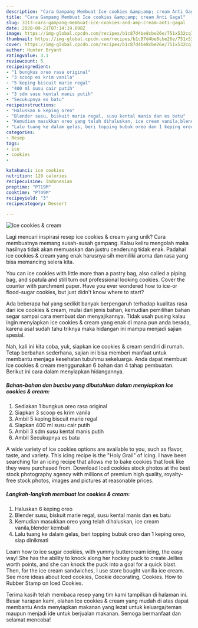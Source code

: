 ```yaml
---
description: "Cara Gampang Membuat Ice cookies &amp;amp; cream Anti Gagal"
title: "Cara Gampang Membuat Ice cookies &amp;amp; cream Anti Gagal"
slug: 3113-cara-gampang-membuat-ice-cookies-and-amp-cream-anti-gagal
date: 2020-09-21T07:14:19.698Z
image: https://img-global.cpcdn.com/recipes/b1c87d4be8cbe26e/751x532cq70/ice-cookies-cream-foto-resep-utama.jpg
thumbnail: https://img-global.cpcdn.com/recipes/b1c87d4be8cbe26e/751x532cq70/ice-cookies-cream-foto-resep-utama.jpg
cover: https://img-global.cpcdn.com/recipes/b1c87d4be8cbe26e/751x532cq70/ice-cookies-cream-foto-resep-utama.jpg
author: Hunter Bryant
ratingvalue: 3.1
reviewcount: 5
recipeingredient:
- "1 bungkus oreo rasa original"
- "3 scoop es krim vanila"
- "5 keping biscuit marie regal"
- "400 ml susu cair putih"
- "3 sdm susu kental manis putih"
- "Secukupnya es batu"
recipeinstructions:
- "Haluskan 6 keping oreo"
- "Blender susu, biskuit marie regal, susu kental manis dan es batu"
- "Kemudian masukkan oreo yang telah dihaluskan, ice cream vanila,blender kembali"
- "Lalu tuang ke dalam gelas, beri topping bubuk oreo dan 1 keping oreo, siap dinikmati"
categories:
- Resep
tags:
- ice
- cookies
- 

katakunci: ice cookies  
nutrition: 129 calories
recipecuisine: Indonesian
preptime: "PT19M"
cooktime: "PT49M"
recipeyield: "3"
recipecategory: Dessert

---
```



![Ice cookies &amp; cream](https://img-global.cpcdn.com/recipes/b1c87d4be8cbe26e/751x532cq70/ice-cookies-cream-foto-resep-utama.jpg)

Lagi mencari inspirasi resep ice cookies &amp; cream yang unik? Cara membuatnya memang susah-susah gampang. Kalau keliru mengolah maka hasilnya tidak akan memuaskan dan justru cenderung tidak enak. Padahal ice cookies &amp; cream yang enak harusnya sih memiliki aroma dan rasa yang bisa memancing selera kita.

You can ice cookies with little more than a pastry bag, also called a piping bag, and spatula and still turn out professional looking cookies. Cover the counter with parchment paper. Have you ever wondered how to ice-or flood-sugar cookies, but just didn&#39;t know where to start?

Ada beberapa hal yang sedikit banyak berpengaruh terhadap kualitas rasa dari ice cookies &amp; cream, mulai dari jenis bahan, kemudian pemilihan bahan segar sampai cara membuat dan menyajikannya. Tidak usah pusing kalau ingin menyiapkan ice cookies &amp; cream yang enak di mana pun anda berada, karena asal sudah tahu triknya maka hidangan ini mampu menjadi sajian spesial.


Nah, kali ini kita coba, yuk, siapkan ice cookies &amp; cream sendiri di rumah. Tetap berbahan sederhana, sajian ini bisa memberi manfaat untuk membantu menjaga kesehatan tubuhmu sekeluarga. Anda dapat membuat Ice cookies &amp; cream menggunakan 6 bahan dan 4 tahap pembuatan. Berikut ini cara dalam menyiapkan hidangannya.

<!--inarticleads1-->

##### Bahan-bahan dan bumbu yang dibutuhkan dalam menyiapkan Ice cookies &amp; cream:

1. Sediakan 1 bungkus oreo rasa original
1. Siapkan 3 scoop es krim vanila
1. Ambil 5 keping biscuit marie regal
1. Siapkan 400 ml susu cair putih
1. Ambil 3 sdm susu kental manis putih
1. Ambil Secukupnya es batu


A wide variety of ice cookies options are available to you, such as flavor, taste, and variety. This icing recipe is the &#34;Holy Grail&#34; of icing. I have been searching for an icing recipe that allows me to bake cookies that look like they were purchased from. Download Iced cookies stock photos at the best stock photography agency with millions of premium high quality, royalty-free stock photos, images and pictures at reasonable prices. 

<!--inarticleads2-->

##### Langkah-langkah membuat Ice cookies &amp; cream:

1. Haluskan 6 keping oreo
1. Blender susu, biskuit marie regal, susu kental manis dan es batu
1. Kemudian masukkan oreo yang telah dihaluskan, ice cream vanila,blender kembali
1. Lalu tuang ke dalam gelas, beri topping bubuk oreo dan 1 keping oreo, siap dinikmati


Learn how to ice sugar cookies, with yummy buttercream icing, the easy way! She has the ability to knock along her hockey puck to create Jellies worth points, and she can knock the puck into a goal for a quick blast. Then, for the ice cream sandwiches, I use store bought vanilla ice cream. See more ideas about Iced cookies, Cookie decorating, Cookies. How to Rubber Stamp on Iced Cookies. 

Terima kasih telah membaca resep yang tim kami tampilkan di halaman ini. Besar harapan kami, olahan Ice cookies &amp; cream yang mudah di atas dapat membantu Anda menyiapkan makanan yang lezat untuk keluarga/teman maupun menjadi ide untuk berjualan makanan. Semoga bermanfaat dan selamat mencoba!
